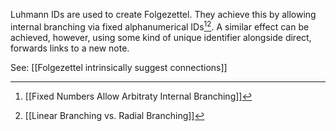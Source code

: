 Luhmann IDs are used to create Folgezettel. They achieve this by allowing internal branching via fixed alphanumerical IDs[^1][^2]. A similar effect can be achieved, however, using some kind of unique identifier alongside direct, forwards links to a new note.

See: [[Folgezettel intrinsically suggest connections]]

[^1]: [[Fixed Numbers Allow Arbitraty Internal Branching]]
[^2]: [[Linear Branching vs. Radial Branching]]